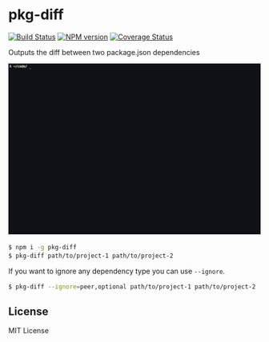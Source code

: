 # pkg-diff
[![Build Status](https://travis-ci.org/Nipher/pkg-diff.svg?branch=master)](https://travis-ci.org/Nipher/pkg-diff)
[![NPM version](https://badge-me.herokuapp.com/api/npm/pkg-diff.png)](http://badges.enytc.com/for/npm/pkg-diff)
[![Coverage Status](https://coveralls.io/repos/github/Nipher/pkg-diff/badge.svg?branch=master)](https://coveralls.io/github/Nipher/pkg-diff?branch=master)

Outputs the diff between two package.json dependencies

![](example.gif)

```bash
$ npm i -g pkg-diff
$ pkg-diff path/to/project-1 path/to/project-2
```

If you want to ignore any dependency type you can use `--ignore`.

```bash
$ pkg-diff --ignore=peer,optional path/to/project-1 path/to/project-2
```

## License

MIT License
